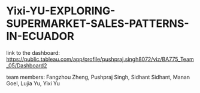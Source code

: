 # Yixi-YU-EXPLORING-SUPERMARKET-SALES-PATTERNS-IN-ECUADOR

link to the dashboard: https://public.tableau.com/app/profile/pushpraj.singh8072/viz/BA775_Team_05/Dashboard2

team members: Fangzhou Zheng, Pushpraj Singh, Sidhant Sidhant, Manan Goel, Lujia Yu, Yixi Yu
